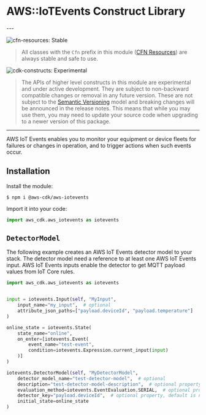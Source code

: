 # AWS::IoTEvents Construct Library

<!--BEGIN STABILITY BANNER-->---


![cfn-resources: Stable](https://img.shields.io/badge/cfn--resources-stable-success.svg?style=for-the-badge)

> All classes with the `Cfn` prefix in this module ([CFN Resources](https://docs.aws.amazon.com/cdk/latest/guide/constructs.html#constructs_lib)) are always stable and safe to use.

![cdk-constructs: Experimental](https://img.shields.io/badge/cdk--constructs-experimental-important.svg?style=for-the-badge)

> The APIs of higher level constructs in this module are experimental and under active development.
> They are subject to non-backward compatible changes or removal in any future version. These are
> not subject to the [Semantic Versioning](https://semver.org/) model and breaking changes will be
> announced in the release notes. This means that while you may use them, you may need to update
> your source code when upgrading to a newer version of this package.

---
<!--END STABILITY BANNER-->

AWS IoT Events enables you to monitor your equipment or device fleets for
failures or changes in operation, and to trigger actions when such events
occur.

## Installation

Install the module:

```console
$ npm i @aws-cdk/aws-iotevents
```

Import it into your code:

```python
import aws_cdk.aws_iotevents as iotevents
```

## `DetectorModel`

The following example creates an AWS IoT Events detector model to your stack.
The detector model need a reference to at least one AWS IoT Events input.
AWS IoT Events inputs enable the detector to get MQTT payload values from IoT Core rules.

```python
import aws_cdk.aws_iotevents as iotevents


input = iotevents.Input(self, "MyInput",
    input_name="my_input",  # optional
    attribute_json_paths=["payload.deviceId", "payload.temperature"]
)

online_state = iotevents.State(
    state_name="online",
    on_enter=[iotevents.Event(
        event_name="test-event",
        condition=iotevents.Expression.current_input(input)
    )]
)

iotevents.DetectorModel(self, "MyDetectorModel",
    detector_model_name="test-detector-model",  # optional
    description="test-detector-model-description",  # optional property, default is none
    evaluation_method=iotevents.EventEvaluation.SERIAL,  # optional property, default is iotevents.EventEvaluation.BATCH
    detector_key="payload.deviceId",  # optional property, default is none and single detector instance will be created and all inputs will be routed to it
    initial_state=online_state
)
```
